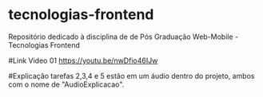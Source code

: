 # tecnologias-frontend
Repositório dedicado à disciplina de de Pós Graduação Web-Mobile - Tecnologias Frontend

#Link Video 01 
https://youtu.be/nwDfio46IJw

#Explicação tarefas 2,3,4 e 5
estão em um áudio dentro do projeto, ambos com o nome de "AudioExplicacao".
